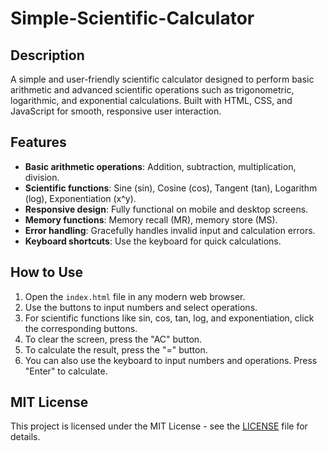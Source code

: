 # Simple-Scientific-Calculator

## Description
A simple and user-friendly scientific calculator designed to perform basic arithmetic and advanced scientific operations such as trigonometric, logarithmic, and exponential calculations. Built with HTML, CSS, and JavaScript for smooth, responsive user interaction.

## Features
- **Basic arithmetic operations**: Addition, subtraction, multiplication, division.
- **Scientific functions**: Sine (sin), Cosine (cos), Tangent (tan), Logarithm (log), Exponentiation (x^y).
- **Responsive design**: Fully functional on mobile and desktop screens.
- **Memory functions**: Memory recall (MR), memory store (MS).
- **Error handling**: Gracefully handles invalid input and calculation errors.
- **Keyboard shortcuts**: Use the keyboard for quick calculations.

## How to Use
1. Open the `index.html` file in any modern web browser.
2. Use the buttons to input numbers and select operations.
3. For scientific functions like sin, cos, tan, log, and exponentiation, click the corresponding buttons.
4. To clear the screen, press the "AC" button.
5. To calculate the result, press the "=" button.
6. You can also use the keyboard to input numbers and operations. Press "Enter" to calculate.

## MIT License
This project is licensed under the MIT License - see the [LICENSE](LICENSE) file for details.
